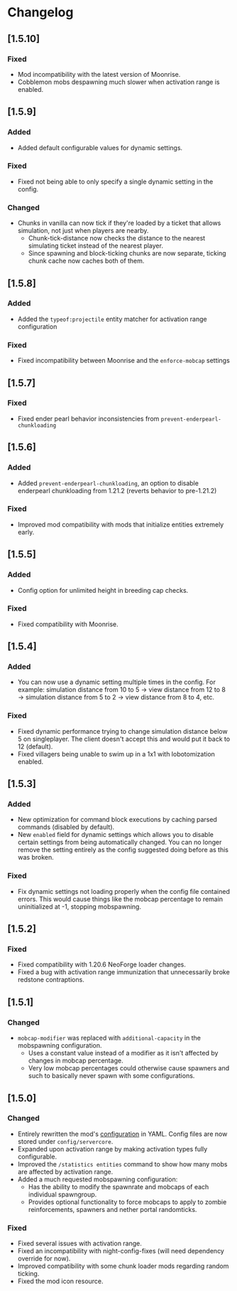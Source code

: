 # Changelog

## [1.5.10]

### Fixed

- Mod incompatibility with the latest version of Moonrise.
- Cobblemon mobs despawning much slower when activation range is enabled.

## [1.5.9]

### Added

- Added default configurable values for dynamic settings.

### Fixed

- Fixed not being able to only specify a single dynamic setting in the config.

### Changed

- Chunks in vanilla can now tick if they're loaded by a ticket that allows simulation, not just when players are nearby.
    - Chunk-tick-distance now checks the distance to the nearest simulating ticket instead of the nearest player.
    - Since spawning and block-ticking chunks are now separate, ticking chunk cache now caches both of them.

## [1.5.8]

### Added

- Added the `typeof:projectile` entity matcher for activation range configuration

### Fixed

- Fixed incompatibility between Moonrise and the `enforce-mobcap` settings

## [1.5.7]

### Fixed

- Fixed ender pearl behavior inconsistencies from `prevent-enderpearl-chunkloading`

## [1.5.6]

### Added

- Added `prevent-enderpearl-chunkloading`, an option to disable enderpearl chunkloading from 1.21.2 (reverts behavior to
  pre-1.21.2)

### Fixed

- Improved mod compatibility with mods that initialize entities extremely early.

## [1.5.5]

### Added

- Config option for unlimited height in breeding cap checks.

### Fixed

- Fixed compatibility with Moonrise.

## [1.5.4]

### Added

- You can now use a dynamic setting multiple times in the config.
  For example: simulation distance from 10 to 5 → view distance from 12 to 8 → simulation distance from 5 to 2 → view
  distance from 8 to 4, etc.

### Fixed

- Fixed dynamic performance trying to change simulation distance below 5 on singleplayer. The client doesn't accept this
  and would put it back to 12 (default).
- Fixed villagers being unable to swim up in a 1x1 with lobotomization enabled.

## [1.5.3]

### Added

- New optimization for command block executions by caching parsed commands (disabled by default).
- New `enabled` field for dynamic settings which allows you to disable certain settings from being automatically
  changed.
  You can no longer remove the setting entirely as the config suggested doing before as this was broken.

### Fixed

- Fix dynamic settings not loading properly when the config file contained errors.
  This would cause things like the mobcap percentage to remain uninitialized at -1, stopping mobspawning.

## [1.5.2]

### Fixed

- Fixed compatibility with 1.20.6 NeoForge loader changes.
- Fixed a bug with activation range immunization that unnecessarily broke redstone contraptions.

## [1.5.1]

### Changed

- `mobcap-modifier` was replaced with `additional-capacity` in the mobspawning configuration.
    - Uses a constant value instead of a modifier as it isn't affected by changes in mobcap percentage.
    - Very low mobcap percentages could otherwise cause spawners and such to basically never spawn with some
      configurations.

## [1.5.0]

### Changed

- Entirely rewritten the
  mod's [configuration](<https://github.com/Wesley1808/ServerCore/tree/v1.5.0/docs/config/DEFAULT.md>) in YAML. Config
  files are now stored under `config/servercore`.
- Expanded upon activation range by making activation types fully configurable.
- Improved the `/statistics entities` command to show how many mobs are affected by activation range.
- Added a much requested mobspawning configuration:
    - Has the ability to modify the spawnrate and mobcaps of each individual spawngroup.
    - Provides optional functionality to force mobcaps to apply to zombie reinforcements, spawners and nether portal
      randomticks.

### Fixed

- Fixed several issues with activation range.
- Fixed an incompatibility with night-config-fixes (will need dependency override for now).
- Improved compatibility with some chunk loader mods regarding random ticking.
- Fixed the mod icon resource.